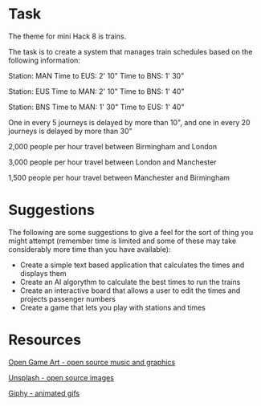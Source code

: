 # Task

The theme for mini Hack 8 is trains.

The task is to create a system that manages train schedules based on the following information:

Station: MAN
Time to EUS: 2' 10"
Time to BNS: 1' 30"

Station: EUS
Time to MAN: 2' 10"
Time to BNS: 1' 40"

Station: BNS
Time to MAN: 1' 30"
Time to EUS: 1' 40"

One in every 5 journeys is delayed by more than 10", and one in every 20 journeys is delayed by more than 30"

2,000 people per hour travel between Birmingham and London

3,000 people per hour travel between London and Manchester

1,500 people per hour travel between Manchester and Birmingham


# Suggestions

The following are some suggestions to give a feel for the sort of thing you might attempt (remember time is limited and some of these may take considerably more time than you have available):

* Create a simple text based application that calculates the times and displays them
* Create an AI algorythm to calculate the best times to run the trains
* Create an interactive board that allows a user to edit the times and projects passenger numbers
* Create a game that lets you play with stations and times


# Resources

[Open Game Art - open source music and graphics](https://opengameart.org/)

[Unsplash - open source images](https://unsplash.com/)

[Giphy - animated gifs](https://giphy.com/)



